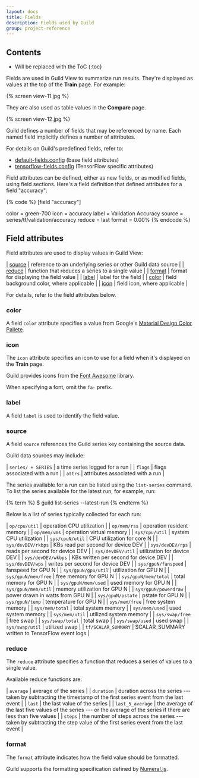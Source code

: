 ```yaml
---
layout: docs
title: Fields
description: Fields used by Guild
group: project-reference
---
```


## Contents

* Will be replaced with the ToC
{:toc}

Fields are used in Guild View to summarize run results. They're
displayed as values at the top of the **Train** page. For example:

{% screen view-11.jpg %}

They are also used as table values in the **Compare** page.

{% screen view-12.jpg %}

Guild defines a number of fields that may be referenced by name. Each
named field implicitly defines a number of attributes.

For details on Guild's predefined fields, refer to:

- [default-fields.config](https://github.com/guildai/guild/blob/master/priv/viewdefs/default-fields.config) (base field attributes)
- [tensorflow-fields.config](https://github.com/guildai/guild/blob/master/priv/viewdefs/tensorflow-fields.config) (TensorFlow specific attributes)

Field attributes can be defined, either as new fields, or as modified
fields, using field sections. Here's a field definition that defined
attributes for a field "accuracy":

{% code %}
[field "accuracy"]

color   = green-700
icon    = accuracy
label   = Validation Accuracy
source  = series/tf/validation/accuracy
reduce  = last
format  = 0.00%
{% endcode %}

## Field attributes

Field attributes are used to display values in Guild View:

| [source](#source) | reference to an underlying series or other Guild data source |
| [reduce](#reduce) | function that reduces a series to a single value |
| [format](#format) | format for displaying the field value |
| [label](#label)   | label for the field |
| [color](#color)   | field background color, where applicable |
| [icon](#icon)     | field icon, where applicable |

For details, refer to the field attributes below.


### color

A field `color` attribute specifies a value from
Google's
[Material Design Color Pallete](https://material.io/guidelines/style/color.html#).

### icon

The `icon` attribute specifies an icon to use for a field when it's
displayed on the **Train** page.

Guild provides icons from the [Font Awesome](http://fontawesome.io/)
library.

When specifying a font, omit the `fa-` prefix.

### label

A field `label` is used to identify the field value.

### source

A field `source` references the Guild series key containing the source
data.

Guild data sources may include:

| `series/ + SERIES` | a time series logged for a run |
| `flags` | flags associated with a run |
| `attrs` | attributes associated with a run |

The series available for a run can be listed using the `list-series`
command. To list the series available for the latest run, for example,
run:

{% term %}
$ guild list-series --latest-run
{% endterm %}

<a id="series"></a>

Below is a list of series typically collected for each run:

| `op/cpu/util` | operation CPU utilization |
| `op/mem/rss` | operation resident memory |
| `op/mem/vms` | operation virtual memory |
| `sys/cpu/util` | system CPU utilization |
| `sys/cpuN/util` | CPU utilization for core N |
| `sys/devDEV/rkbps` | KBs read per second for device DEV |
| `sys/devDEV/rps` | reads per second for device DEV |
| `sys/devDEV/util` | utilization for device DEV |
| `sys/devDEV/wkbps` | KBs written per second for device DEV |
| `sys/devDEV/wps` | writes per second for device DEV |
| `sys/gpuN/fanspeed` | fanspeed for GPU N |
| `sys/gpuN/gpu/util` | utilization for GPU N |
| `sys/gpuN/mem/free` | free memory for GPU N |
| `sys/gpuN/mem/total` | total memory for GPU N |
| `sys/gpuN/mem/used` | used memory for GPU N |
| `sys/gpuN/mem/util` | memory utilization for GPU N |
| `sys/gpuN/powerdraw` | power drawn in watts from GPU N |
| `sys/gpuN/pstate` | pstate for GPU N |
| `sys/gpuN/temp` | temperature for GPU N |
| `sys/mem/free` | free system memory |
| `sys/mem/total` | total system memory |
| `sys/mem/used` | used system memory |
| `sys/mem/util` | utilized system memory |
| `sys/swap/free` | free swap |
| `sys/swap/total` | total swap |
| `sys/swap/used` | used swap |
| `sys/swap/util` | utilized swap |
| `tf/SCALAR_SUMMARY` | SCALAR_SUMMARY written to TensorFlow event logs |

### reduce

The `reduce` attribute specifies a function that reduces a series of
values to a single value.

Available reduce functions are:

| `average` | average of the series |
| `duration` | duration across the series --- taken by subtracting the timestamp of the first series event from the last event |
| `last` | the last value of the series |
| `last_5_average` | the average of the last five values of the series --- or the average of the series if there are less than five values |
| `steps` | the number of steps across the series --- taken by subtracting the step value of the first series event from the last event |

### format

The `format` attribute indicates how the field value should be formatted.

Guild supports the formatting specification defined
by [Numeral.js](http://numeraljs.com/#format).
